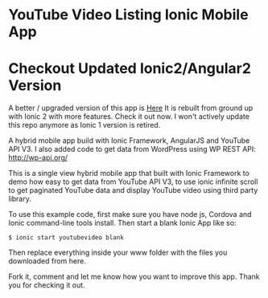 # YouTube Video Listing Ionic Mobile App

# Checkout Updated Ionic2/Angular2 Version
A better / upgraded version of this app is [Here](https://github.com/hughred22/Ionic2-Angular2-YouTube-Channel-App) 
It is rebuilt from ground up with Ionic 2 with more features. Check it out now. I won't actively update this repo anymore as Ionic 1 version is retired.

A hybrid mobile app build with Ionic Framework, AngularJS and YouTube API V3. I also added code to get data from WordPress using WP REST API: http://wp-api.org/

This is a single view hybrid mobile app that built with Ionic Framework to demo how easy to get data from YouTube API V3, to use ionic infinite scroll to get paginated YouTube data and display YouTube video using third party library. 

To use this example code, first make sure you have node js, Cordova and Ionic command-line tools install. Then start a blank Ionic App like so:

`$ ionic start youtubevideo blank`

Then replace everything inside your www folder with the files you downloaded from here. 

Fork it, comment and let me know how you want to improve this app. Thank you for checking it out. 


